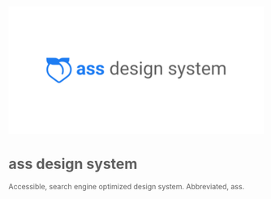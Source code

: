 <head>
  <style>
    :root {
      color: #606060;
    }
  </style>
</head>
<img width="1000" src="https://github.com/niquet/ass-design-system/blob/master/ass_design_system.png">

# ass design system
Accessible, search engine optimized design system. Abbreviated, ass.
